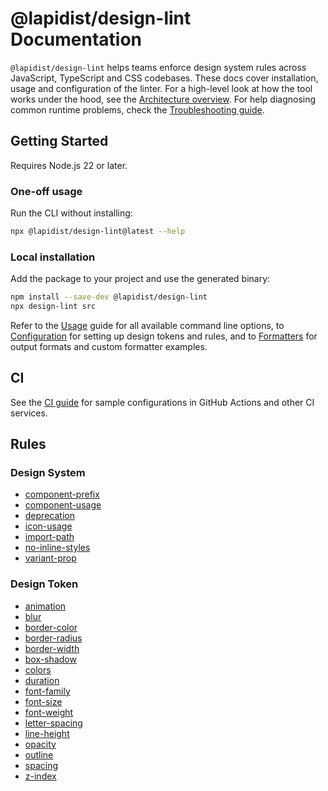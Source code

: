 # @lapidist/design-lint Documentation

`@lapidist/design-lint` helps teams enforce design system rules across JavaScript,
TypeScript and CSS codebases. These docs cover installation, usage and
configuration of the linter. For a high-level look at how the tool works under
the hood, see the [Architecture overview](architecture.md). For help diagnosing
common runtime problems, check the [Troubleshooting guide](troubleshooting.md).

## Getting Started

Requires Node.js 22 or later.

### One-off usage

Run the CLI without installing:

```bash
npx @lapidist/design-lint@latest --help
```

### Local installation

Add the package to your project and use the generated binary:

```bash
npm install --save-dev @lapidist/design-lint
npx design-lint src
```

Refer to the [Usage](usage.md) guide for all available command line options,
to [Configuration](configuration.md) for setting up design tokens and rules, and
to [Formatters](formatters.md) for output formats and custom formatter
examples.

## CI

See the [CI guide](ci.md) for sample configurations in GitHub Actions and other CI services.

## Rules

### Design System

- [component-prefix](rules/design-system/component-prefix.md)
- [component-usage](rules/design-system/component-usage.md)
- [deprecation](rules/design-system/deprecation.md)
- [icon-usage](rules/design-system/icon-usage.md)
- [import-path](rules/design-system/import-path.md)
- [no-inline-styles](rules/design-system/no-inline-styles.md)
- [variant-prop](rules/design-system/variant-prop.md)

### Design Token

- [animation](rules/design-token/animation.md)
- [blur](rules/design-token/blur.md)
- [border-color](rules/design-token/border-color.md)
- [border-radius](rules/design-token/border-radius.md)
- [border-width](rules/design-token/border-width.md)
- [box-shadow](rules/design-token/box-shadow.md)
- [colors](rules/design-token/colors.md)
- [duration](rules/design-token/duration.md)
- [font-family](rules/design-token/font-family.md)
- [font-size](rules/design-token/font-size.md)
- [font-weight](rules/design-token/font-weight.md)
- [letter-spacing](rules/design-token/letter-spacing.md)
- [line-height](rules/design-token/line-height.md)
- [opacity](rules/design-token/opacity.md)
- [outline](rules/design-token/outline.md)
- [spacing](rules/design-token/spacing.md)
- [z-index](rules/design-token/z-index.md)
